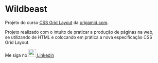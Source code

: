 # Wildbeast

Projeto do curso <a href="https://www.origamid.com/curso/css-grid-layout/">CSS Grid Layout</a> da <a href="https://www.origamid.com/">origamid.com</a>.

Projeto realizado com o intuito de praticar a produção de páginas na web, se utilizando de HTML e colocando em prática a nova especificação CSS Grid Layout.

Me siga no <a href="https://www.linkedin.com/in/jose-de-souza/"><img width="25" height="25" src="https://cdn.icon-icons.com/icons2/2428/PNG/512/linkedin_black_logo_icon_147114.png"> Linkedin</a>